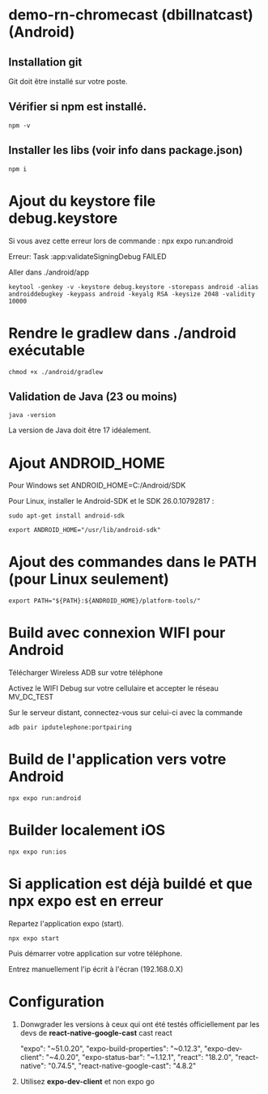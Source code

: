 # demo-rn-chromecast (dbillnatcast) (Android)

## Installation git

Git doit être installé sur votre poste.

## Vérifier si npm est installé.

    npm -v

## Installer les libs (voir info dans package.json)

    npm i

# Ajout du keystore file debug.keystore

Si vous avez cette erreur lors de commande : npx expo run:android

Erreur: Task :app:validateSigningDebug FAILED

Aller dans ./android/app

    keytool -genkey -v -keystore debug.keystore -storepass android -alias androiddebugkey -keypass android -keyalg RSA -keysize 2048 -validity 10000

# Rendre le gradlew dans ./android exécutable

    chmod +x ./android/gradlew


## Validation de Java (23 ou moins)

    java -version

La version de Java doit être 17 idéalement.

# Ajout ANDROID_HOME

Pour Windows
set ANDROID_HOME=C:/Android/SDK

Pour Linux, installer le Android-SDK et le SDK 26.0.10792817 :

    sudo apt-get install android-sdk

    export ANDROID_HOME="/usr/lib/android-sdk"

# Ajout des commandes dans le PATH (pour Linux seulement)

    export PATH="${PATH}:${ANDROID_HOME}/platform-tools/"

# Build avec connexion WIFI pour Android

Télécharger Wireless ADB sur votre téléphone

Activez le WIFI Debug sur votre cellulaire et accepter le réseau MV_DC_TEST

Sur le serveur distant, connectez-vous sur celui-ci avec la commande

    adb pair ipdutelephone:portpairing

# Build de l'application vers votre Android

    npx expo run:android

# Builder localement iOS

    npx expo run:ios

# Si application est déjà buildé et que npx expo est en erreur

Repartez l'application expo (start).

    npx expo start

Puis démarrer votre application sur votre téléphone.

Entrez manuellement l'ip écrit à l'écran (192.168.0.X)




# Configuration

1. Donwgrader les versions à ceux qui ont été testés officiellement par les devs de **react-native-google-cast** cast react

   "expo": "~51.0.20",
   "expo-build-properties": "~0.12.3",
   "expo-dev-client": "~4.0.20",
   "expo-status-bar": "~1.12.1",
   "react": "18.2.0",
   "react-native": "0.74.5",
   "react-native-google-cast": "4.8.2"

2. Utilisez **expo-dev-client** et non expo go
